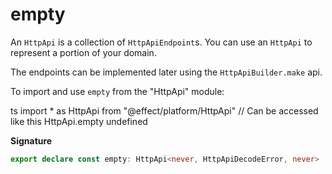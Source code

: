 # empty

An `HttpApi` is a collection of `HttpApiEndpoint`s. You can use an `HttpApi` to
represent a portion of your domain.

The endpoints can be implemented later using the `HttpApiBuilder.make` api.

To import and use `empty` from the "HttpApi" module:

ts
import \* as HttpApi from "@effect/platform/HttpApi"
// Can be accessed like this
HttpApi.empty
undefined

**Signature**

```ts
export declare const empty: HttpApi<never, HttpApiDecodeError, never>
```
